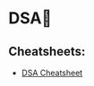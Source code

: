 # DSA🖤

## Cheatsheets:

- [DSA Cheatsheet](https://drive.google.com/file/d/1ES_pys8qgC_BAhmcge7LAvlnGrbgRwn-/view)


